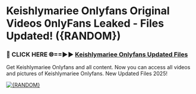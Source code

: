 # Keishlymariee Onlyfans Original Videos 0nlyFans Leaked - Files Updated! ({RANDOM})

<h3>🔴 CLICK HERE 🌐==►► <a href="https://betterlinks.top/A2PfLJ" rel="nofollow">Keishlymariee Onlyfans Updated Files</a></h3>

Get Keishlymariee Onlyfans and all content. Now you can access all videos and pictures of Keishlymariee Onlyfans. New Updated Files 2025!

[![{RANDOM}](https://i.imgur.com/ppqm5kG.gif)](https://betterlinks.top/A2PfLJ)